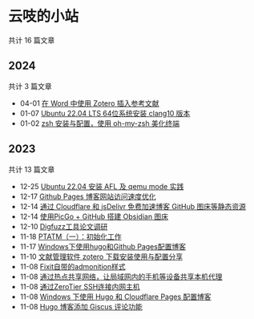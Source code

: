 # 云吱的小站

共计 16 篇文章

## 2024

共计 3 篇文章

- 04-01 [在 Word 中使用 Zotero 插入参考文献](https://haoyep.com/posts/word-zotero-citation/ "2024-04-01 16:30:01")
- 01-07 [Ubuntu 22.04 LTS 64位系统安装 clang10 版本](https://haoyep.com/posts/ubuntu22-install-clang10/ "2024-01-07 15:44:57")
- 01-02 [zsh 安装与配置，使用 oh-my-zsh 美化终端](https://haoyep.com/posts/zsh-config-oh-my-zsh/ "2024-01-02 23:30:39")

## 2023

共计 13 篇文章

- 12-25 [Ubuntu 22.04 安装 AFL 及 qemu mode 实践](https://haoyep.com/posts/afl-install/ "2023-12-25 21:24:00")
- 12-17 [Github Pages 博客网站访问速度优化](https://haoyep.com/posts/optimize-github-pages-blog-access-speed/ "2023-12-17 15:00:18")
- 12-14 [通过 Cloudflare 和 jsDelivr 免费加速博客 GitHub 图床等静态资源](https://haoyep.com/posts/github-graph-beds-cdn/ "2023-12-14 19:16:31")
- 12-14 [使用PicGo + GitHub 搭建 Obsidian 图床](https://haoyep.com/posts/github-graph-beds/ "2023-12-14 16:12:20")
- 12-10 [Digfuzz工具论文调研](https://haoyep.com/posts/digfuzz/ "2023-12-10 17:04:08")
- 11-18 [PTATM（一）：初始化工作](https://haoyep.com/posts/ptatm-1/ "2023-11-18 20:42:47")
- 11-17 [Windows下使用hugo和Github Pages配置博客](https://haoyep.com/posts/windows-hugo-blog-github/ "2023-11-17 23:13:11")
- 11-10 [文献管理软件 zotero 下载安装使用与配置分享](https://haoyep.com/posts/zotero-config/ "2023-11-10 15:19:01")
- 11-08 [Fixit自带的admonition样式](https://haoyep.com/posts/fixit-admonition/ "2023-11-08 23:05:02")
- 11-08 [通过热点共享网络，让局域网内的手机等设备共享本机代理](https://haoyep.com/posts/sharing-proxy-to-lan-devices-using-hotpot/ "2023-11-08 22:59:29")
- 11-08 [通过ZeroTier SSH连接内网主机](https://haoyep.com/posts/zerotier-ssh/ "2023-11-08 22:49:04")
- 11-08 [Windows 下使用 Hugo 和 Cloudflare Pages 配置博客](https://haoyep.com/posts/windows-hugo-blog-cloudflare/ "2023-11-08 16:33:12")
- 11-08 [Hugo 博客添加 Giscus 评论功能](https://haoyep.com/posts/hugo-add-component/ "2023-11-08 12:58:06")
